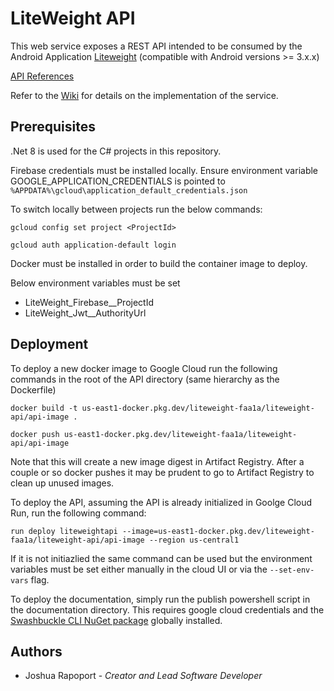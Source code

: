 # LiteWeight API

This web service exposes a REST API intended to be consumed by the Android Application [Liteweight](https://github.com/joshrap67/LiteWeight) (compatible with Android versions >= 3.x.x)

[API References](https://storage.googleapis.com/liteweight-api-documentation/apiDocs.html)

Refer to the [Wiki](https://github.com/joshrap67/LiteWeightApi/wiki) for details on the implementation of the service.

## Prerequisites

.Net 8 is used for the C# projects in this repository.

Firebase credentials must be installed locally. Ensure environment variable GOOGLE_APPLICATION_CREDENTIALS is pointed to `%APPDATA%\gcloud\application_default_credentials.json`

To switch locally between projects run the below commands:

`gcloud config set project <ProjectId>`

`gcloud auth application-default login`

Docker must be installed in order to build the container image to deploy.

Below environment variables must be set

- LiteWeight_Firebase__ProjectId
- LiteWeight_Jwt__AuthorityUrl


## Deployment

To deploy a new docker image to Google Cloud run the following commands in the root of the API directory (same hierarchy as the Dockerfile)

`docker build -t us-east1-docker.pkg.dev/liteweight-faa1a/liteweight-api/api-image .`

`docker push us-east1-docker.pkg.dev/liteweight-faa1a/liteweight-api/api-image`

Note that this will create a new image digest in Artifact Registry. After a couple or so docker pushes it may be prudent to go to Artifact Registry to clean up unused images.

To deploy the API, assuming the API is already initialized in Goolge Cloud Run, run the following command:

`run deploy liteweightapi --image=us-east1-docker.pkg.dev/liteweight-faa1a/liteweight-api/api-image --region us-central1`

If it is not initiazlied the same command can be used but the environment variables must be set either manually in the cloud UI or via the `--set-env-vars` flag.

To deploy the documentation, simply run the publish powershell script in the documentation directory. This requires google cloud credentials and the [Swashbuckle CLI NuGet package](https://www.nuget.org/packages/Swashbuckle.AspNetCore.Cli) globally installed.

## Authors

- Joshua Rapoport - *Creator and Lead Software Developer*
